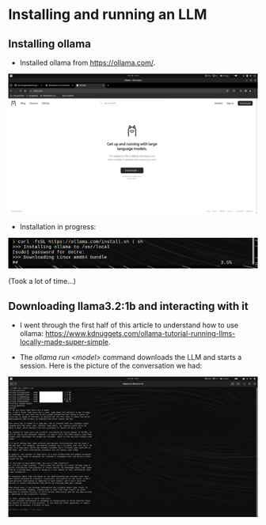 # Installing and running an LLM

## Installing ollama

- Installed ollama from https://ollama.com/.

![Screenshot 1](01_ollama.png)

- Installation in progress:

![Screenshot 2](02_installing_ollama.png)

(Took a lot of time...)

## Downloading llama3.2:1b and interacting with it

- I went through the first half of this article to understand how to use ollama: https://www.kdnuggets.com/ollama-tutorial-running-llms-locally-made-super-simple.

- The *ollama run \<model\>* command downloads the LLM and starts a session. Here is the picture of the conversation we had:

![Screenshot 2](03_pulling_and_running_llama.png)

